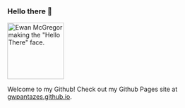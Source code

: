 ### <span>Hello there 👋

<img height="128" alt="Ewan McGregor making the &quot;Hello There&quot; face." src="https://i.kym-cdn.com/entries/icons/original/000/029/079/hellothere.jpg">

Welcome to my Github! Check out my Github Pages site at [gwpantazes.github.io](https://gwpantazes.github.io).

